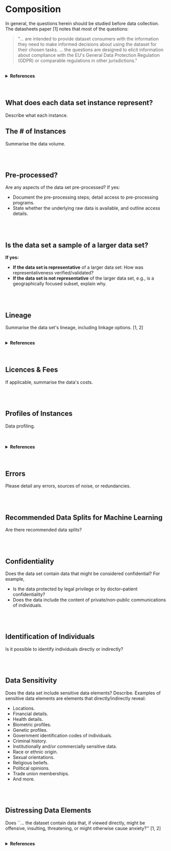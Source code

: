 <br>

# Composition

In general, the questions herein should be studied before data collection.  The datasheets paper [1] notes that most of the questions:

<blockquote>
  "… are intended to provide dataset consumers with the information they need to make informed decisions about using the dataset for their chosen tasks. … the questions are designed to elicit information about compliance with the EU's General Data Protection Regulation (GDPR) or comparable regulations in other jurisdictions."
</blockquote>

<br>

<details><summary><b>References</b></summary>
<ol class="numeric">
    <li class="numeric"><a href="https://arxiv.org/abs/1803.09010v8" target="_blank">Datasheets for Datasets</a>, arXiv:1803.09010v8, 2021, updated datasheet appendix</li>
</ol>
</details>

<br>
<br>

## What does each data set instance represent?

Describe what each instance.
<br>

## The # of Instances

Summarise the data volume.

<br>
<br>

## Pre-processed?

Are any aspects of the data set pre-processed?  If yes:

<ul class="disc">
    <li class="disc">Document the pre-processing steps; detail access to pre-processing programs.</li>
    <li class="disc">State whether the underlying raw data is available, and outline access details.</li>
</ul>

<br>
<br>

## Is the data set a sample of a larger data set?

**If yes:**

<ul class="disc">
    <li class="disc"><b>If the data set is representative</b> of a larger data set: How was representativeness verified/validated?</li>
    <li class="disc"><b>If the data set is not representative</b> of the larger data set, e.g., is a geographically focused subset, explain why.</li>
</ul>

<br>
<br>

## Lineage

Summarise the data set's lineage, including linkage options. [1, 2]

<br>

<details><summary><b>References</b></summary> 
<ol class="numeric">
    <li class="numeric"><a href="https://www.qlik.com/us/data-management/data-lineage" target="_blank">QLIK: What is data lineage?</a></li>
    <li class="numeric"><a href="https://www.ibm.com/topics/data-lineage" target="_blank">IBM: What is data lineage?</a></li>
</ol>
</details>

<br>
<br>

## Licences & Fees

If applicable, summarise the data's costs.

<br>
<br>

## Profiles of Instances

Data profiling.

<br>
<br>

<details><summary><b>References</b></summary>
<ol class="numeric">
    <li class="numeric">5.5.2 Profiling for Data Quality Assessment, in <a href="https://www.sciencedirect.com/book/9780123742254/master-data-management" target="_blank">Master Data Management</a>, Page 96, The MK/OMG Press, 2008</li>
    <li class="numeric"><a href="https://www.talend.com/resources/what-is-data-profiling/" target="_blank">Data Profiling</a></li>
</ol>
</details>

<br>
<br>


## Errors

Please detail any errors, sources of noise, or redundancies.


<br>
<br>


## Recommended Data Splits for Machine Learning

Are there recommended data splits?

<br>
<br>

## Confidentiality

Does the data set contain data that might be considered confidential?  For example,

<ul class="disc">
    <li class="disc">Is the data protected by legal privilege or by doctor–patient confidentiality?</li>
    <li class="disc">Does the data include the content of private/non-public communications of individuals.</li>
</ul>

<br>
<br>

## Identification of Individuals

Is it possible to identify individuals directly or indirectly?

<br>
<br>

## Data Sensitivity

Does the data set include sensitive data elements?  Describe.  Examples of sensitive data elements are 
elements that directly/indirectly reveal:

<ul class="disc">
    <li class="disc">Locations.</li>
    <li class="disc">Financial details.</li>
    <li class="disc">Health details.</li>
    <li class="disc">Biometric profiles.</li>
    <li class="disc">Genetic profiles.</li>
    <li class="disc">Government identification codes of individuals.</li>
    <li class="disc">Criminal history.</li>
    <li class="disc">Institutionally and/or commercially sensitive data.</li>
    <li class="disc">Race or ethnic origin.</li>
    <li class="disc">Sexual orientations.</li>
    <li class="disc">Religious beliefs.</li>
    <li class="disc">Political opinions.</li>
    <li class="disc">Trade union memberships.</li>
    <li class="disc">And more.</li>
</ul>

<br>
<br>

## Distressing Data Elements

Does ``… the dataset contain data that, if viewed directly, might be offensive, insulting, threatening, or might otherwise cause anxiety?'' [1, 2]

<br>

<details><summary><b>References</b></summary>
<ol class="numeric">
    <li class="numeric"><a href="https://dl.acm.org/doi/10.1145/3458723" target="_blank">Datasheets for Datasets</a>, Communications of the ACM, 2021, Volume 64, Issue 12, pages 86 – 92</li>
    <li class="numeric"><a href="https://arxiv.org/abs/1803.09010v8" target="_blank">Datasheets for Datasets</a>, arXiv:1803.09010v8, 2021, updated datasheet appendix</li>
</ol>
</details>

<br>
<br>

<br>
<br>

<br>
<br>

<br>
<br>

